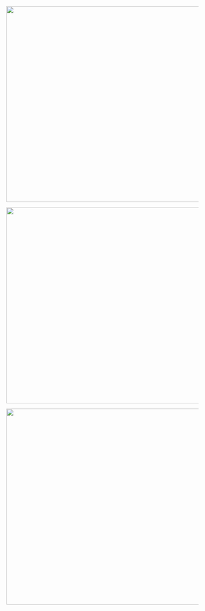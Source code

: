 
<!--
**minhaj6/minhaj6** is a ✨ _special_ ✨ repository because its `README.md` (this file) appears on your GitHub profile.
### Hi there 👋

Here are some ideas to get you started:

- 🔭 I’m currently working on ...
- 🌱 I’m currently learning ...
- 👯 I’m looking to collaborate on ...
- 🤔 I’m looking for help with ...
- 💬 Ask me about ...
- 📫 How to reach me: ...
- 😄 Pronouns: ...
- ⚡ Fun fact: ...
-->


<p align="center">  
  <img width="512px" src="http://github-readme-streak-stats.herokuapp.com?user=minhaj6&theme=dark&date_format=M%20j%5B%2C%20Y%5D" />
</p>

<p align="center">  
  <img width="512px" src="https://github-readme-stats.vercel.app/api?username=minhaj6&count_private=true&show_icons=true&theme=tokyonight&hide_border=true&custom_title=Statistics"/>
</p>

<p align="center">  
  <img width="512px" src="https://github-readme-stats.vercel.app/api/top-langs/?username=minhaj6&langs_count=5&theme=tokyonight&hide_border=true&hide=HTML&custom_title=Languages"/>
</p>
